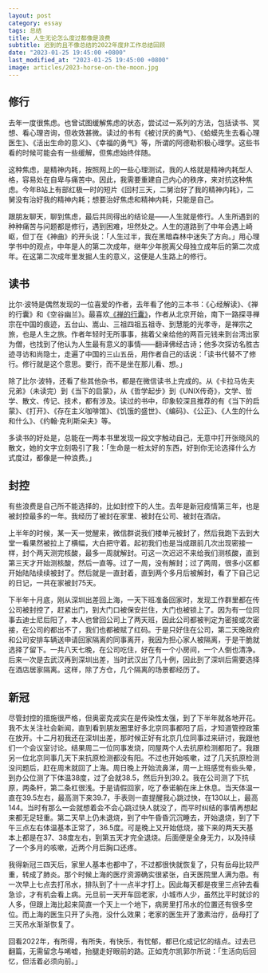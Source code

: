 ```yaml
---
layout: post
category: essay
tags: 总结
title: 人生无论怎么度过都像是浪费
subtitle: 迟到的且不像总结的2022年度非工作总结回顾
date: "2023-01-25 19:45:00 +0800"
last_modified_at: "2023-01-25 19:45:00 +0800"
image: articles/2023-horse-on-the-moon.jpg
---
```


## 修行

去年一度很焦虑。也曾试图缓解焦虑的状态，尝试过一系列的方法，包括读书、冥想、看心理咨询，但收效甚微。读过的书有《被讨厌的勇气》、《蛤蟆先生去看心理医生》、《活出生命的意义》、《幸福的勇气》等，所谓的阿德勒积极心理学。这些书看的时候可能会有一些缓解，但焦虑始终伴随。

这种焦虑，是精神内耗，按照网上的一些心理测试，我的人格就是精神内耗型人格，容易处在自卑与痛苦中。因此，我需要重建自己内心的秩序，来对抗这种焦虑。今年B站上有部红极一时的短片《回村三天，二舅治好了我的精神内耗》，二舅没有治好我的精神内耗；想要治好焦虑和精神内耗，只能是自己。

跟朋友聊天，聊到焦虑，最后共同得出的结论是——人生就是修行。人生所遇到的种种痛苦与问题都是修行，遇到困难，坦然处之。人生的道路到了中年会遇上崎岖，但丁在《神曲》的开头说：「人生过半，我在黑暗森林中迷失了方向。」用心理学书中的观点，中年是人的第二次成年，继年少年脱离父母独立成年后的第二次成年。在这第二次成年里发掘人生的意义，这便是人生路上的修行。

## 读书

比尔·波特是偶然发现的一位喜爱的作者，去年看了他的三本书：《心经解读》、《禅的行囊》和《空谷幽兰》。最喜欢[《禅的行囊》](/articles/zen-baggage)，作者从北京开始，南下一路探寻禅宗在中国的痕迹，五台山、嵩山、三祖四祖五祖寺、到慧能的光孝寺，是禅宗之旅，也是人生之旅。作者年轻时无所事事，揣着父亲给他的两百元钱来到台湾出家为僧，也找到了他认为人生最有意义的事情——翻译佛经古诗；他多次探访名胜古迹寻访和尚隐士，走遍了中国的三山五岳，用作者自己的话说：「读书代替不了修行。修行就是这个意思。要行，而不是坐在那儿看、想。」

除了比尔·波特，还看了些其他杂书，都是在微信读书上完成的。从《卡拉马佐夫兄弟》（未读完）到《当下的启蒙》，从《哲学起步》到《UNIX传奇》，文学、哲学、散文、传记、技术，都有涉及。读过的书中，印象较深且推荐的有《当下的启蒙》、《打开》、《存在主义咖啡馆》、《饥饿的盛世》、《编码》、《公正》、《人生的什么和什么》、《约翰·克利斯朵夫》等。

多读书的好处是，总能在一两本书里发现一段文字触动自己，无意中打开张晓风的散文，她的文字立刻吸引了我：「生命是一桩太好的东西，好到你无论选择什么方式度过，都像是一种浪费。」

## 封控

有些浪费是自己所不能选择的，比如封控下的人生。去年是新冠疫情第三年，也是被封控最多的一年。我经历了被封在家里、被封在公司、被封在酒店。

上半年的时候，某一天一觉醒来，微信群说我们楼单元被封了，然后我跑下去到大堂一看果然被拉上了横幅，大白把守着。起初我们也是当成跟前几次出现密接一样，封个两天测完核酸，最多一周就解封。可这一次迟迟不来给我们测核酸，直到第三天才开始测核酸，然后一直等。过了一周，没有解封；过了两周，很多小区都开始陆陆续续被封了。然后就是一直封着，直到两个多月后被解封，看了下自己记的日记，一共在家被封75天。

下半年十月底，刚从深圳出差回上海，一天下班准备回家时，发现工作群里都在传公司被封控了，赶紧出门，到大门口被保安拦住，大门也被锁上了。因为有一位同事去迪士尼后阳了，本人也曾回公司上了两天班，因此公司都被判定为密接或次密接，在公司的都出不了，我们也都被赋了红码。于是只好住在公司，第二天晚政府和公司安排车辆送申请回家隔离的同事离开，我因为担心家人被隔离，于是干脆就选择了留下。一共八天七晚，在公司吃住，好在有一个小房间，一个人倒也清净。后来一次是去武汉再到深圳出差，当时武汉出了几十例，因此到了深圳后需要选择在酒店居家隔离。这样，除了方仓，几个隔离的场景都经历了。

## 新冠

尽管封控的措施很严格，但奥密克戎实在是传染性太强，到了下半年就各地开花。我不太关注社会新闻，直到看到朋友圈里好多北京同事都阳了后，才知道管控政策在放开。十二月初我还在深圳出差，那时候正好有北京几位同事过来研讨，我跟他们一个会议室讨论。结果周二一位同事发烧，同屋两个人去抗原检测都阳了。我跟另一位北京同事几天下来抗原检测都没有阳。不过也开始咳嗽，过了几天抗原检测没问题后，赶在周末就回了上海。周日晚上开始流鼻涕，周一上班感觉有些头晕，到办公位测了下体温38度，过了会就38.5，然后升到39.2。我在公司测了下抗原，两条杆，第二条杠很浅。于是请假回家，吃了泰诺躺在床上休息。当天体温一直在39.5左右，最高测下来39.7，手表则一直提醒我心跳过快，在130以上，最高144。当时有那么一会就想着会不会心跳过快人就没了，而平时纠结的事情再想起来都无足轻重。第二天早上仍未退烧，到了中午昏昏沉沉睡去，开始退烧，到了下午三点左右体温基本正常了，36.5度。可是晚上又开始低烧，接下来的两天天基本上都是在37、38度左右，到第五天才完全退烧。后面便是全身无力，以及持续了一个多月的咳嗽，近两个月后胸口还疼。

我得新冠三四天后，家里人基本也都中了，不过都很快就恢复了，只有岳母比较严重，转成了肺炎。那个时候上海的医疗资源确实很紧张，白天医院里人满为患。有一次早上七点去打吊水，排队到了十一点半才打上。因此每天都是夜里三点钟去看急诊，才有机会看上病。元旦前一天开车回老家，小城市人少，虽然比平时就诊的人多，但跟上海比起来简直一个天上一个地下，病房里打吊水的位置还有很多空位。而上海的医生只开了头孢，没什么效果；老家的医生开了激素治疗，岳母打了三天吊水渐渐恢复了。

回看2022年，有所得，有所失，有快乐，有忧郁，都已化成记忆的结点。过去已翻篇，无需留念与唏嘘，抬腿走好眼前的路。正如克尔凯郭尔所说：「生活向后回忆，但活着必须向前。」

